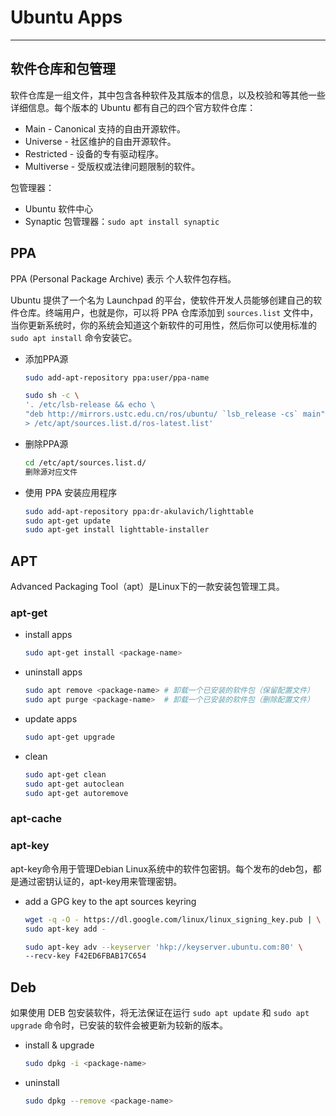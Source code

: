 # Ubuntu Apps

-----

## 软件仓库和包管理

软件仓库是一组文件，其中包含各种软件及其版本的信息，以及校验和等其他一些详细信息。每个版本的 Ubuntu 都有自己的四个官方软件仓库：

* Main - Canonical 支持的自由开源软件。
* Universe - 社区维护的自由开源软件。
* Restricted - 设备的专有驱动程序。
* Multiverse - 受版权或法律问题限制的软件。

包管理器：

* Ubuntu 软件中心
* Synaptic 包管理器：`sudo apt install synaptic`

## PPA

PPA (Personal Package Archive) 表示 个人软件包存档。

Ubuntu 提供了一个名为 Launchpad 的平台，使软件开发人员能够创建自己的软件仓库。终端用户，也就是你，可以将 PPA 仓库添加到 `sources.list` 文件中，当你更新系统时，你的系统会知道这个新软件的可用性，然后你可以使用标准的 `sudo apt install` 命令安装它。

* 添加PPA源
  ```sh
  sudo add-apt-repository ppa:user/ppa-name
  ```
  ```sh
  sudo sh -c \
  '. /etc/lsb-release && echo \
  "deb http://mirrors.ustc.edu.cn/ros/ubuntu/ `lsb_release -cs` main" \
  > /etc/apt/sources.list.d/ros-latest.list'
  ```

* 删除PPA源
  ```sh
  cd /etc/apt/sources.list.d/
  删除源对应文件
  ```

* 使用 PPA 安装应用程序
  ```sh
  sudo add-apt-repository ppa:dr-akulavich/lighttable
  sudo apt-get update
  sudo apt-get install lighttable-installer
  ```

## APT

Advanced Packaging Tool（apt）是Linux下的一款安装包管理工具。

### apt-get

* install apps
  ```sh
  sudo apt-get install <package-name>
  ```

* uninstall apps
  ```sh
  sudo apt remove <package-name> # 卸载一个已安装的软件包（保留配置文件）
  sudo apt purge <package-name>  # 卸载一个已安装的软件包（删除配置文件）
  ```

* update apps
  ```sh
  sudo apt-get upgrade
  ```

* clean
  ```sh
  sudo apt-get clean
  sudo apt-get autoclean
  sudo apt-get autoremove
  ```

### apt-cache

### apt-key

apt-key命令用于管理Debian Linux系统中的软件包密钥。每个发布的deb包，都是通过密钥认证的，apt-key用来管理密钥。

* add a GPG key to the apt sources keyring
  ```sh
  wget -q -O - https://dl.google.com/linux/linux_signing_key.pub | \
  sudo apt-key add -

  sudo apt-key adv --keyserver 'hkp://keyserver.ubuntu.com:80' \
  --recv-key F42ED6FBAB17C654
  ```


## Deb

如果使用 DEB 包安装软件，将无法保证在运行 `sudo apt update` 和 `sudo apt upgrade` 命令时，已安装的软件会被更新为较新的版本。

* install & upgrade
  ```sh
  sudo dpkg -i <package-name>
  ```

* uninstall
  ```sh
  sudo dpkg --remove <package-name>
  ```
